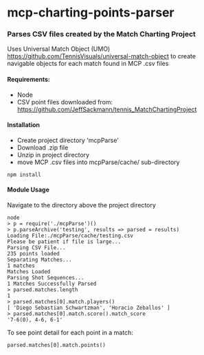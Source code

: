 # mcp-charting-points-parser
### Parses CSV files created by the Match Charting Project
Uses Universal Match Object (UMO) https://github.com/TennisVisuals/universal-match-object to create navigable objects for each match found in MCP .csv files

#### Requirements:
- Node
- CSV point files downloaded from: https://github.com/JeffSackmann/tennis_MatchChartingProject

#### Installation
- Create project directory 'mcpParse'
- Download .zip file
- Unzip in project directory
- move MCP .csv files into mcpParse/cache/ sub-directory

```
npm install
```
#### Module Usage
Navigate to the directory above the project directory
```
node
> p = require('./mcpParse')()
> p.parseArchive('testing', results => parsed = results)
Loading File:./mcpParse/cache/testing.csv
Please be patient if file is large...
Parsing CSV File...
235 points loaded
Separating Matches...
1 matches
Matches Loaded
Parsing Shot Sequences...
1 Matches Successfully Parsed
> parsed.matches.length
1
> parsed.matches[0].match.players()
[ 'Diego Sebastian Schwartzman', 'Horacio Zeballos' ]
> parsed.matches[0].match.score().match_score
'7-6(0), 4-6, 6-1'
```

To see point detail for each point in a match:
```
parsed.matches[0].match.points()
```
